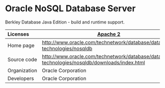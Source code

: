 <!--
Licensed to the Apache Software Foundation (ASF) under one
or more contributor license agreements.  See the NOTICE file
distributed with this work for additional information
regarding copyright ownership.  The ASF licenses this file
to you under the Apache License, Version 2.0 (the
"License"); you may not use this file except in compliance
with the License.  You may obtain a copy of the License at

  http://www.apache.org/licenses/LICENSE-2.0

Unless required by applicable law or agreed to in writing,
software distributed under the License is distributed on an
"AS IS" BASIS, WITHOUT WARRANTIES OR CONDITIONS OF ANY
KIND, either express or implied.  See the License for the
specific language governing permissions and limitations
under the License.
-->

# Oracle NoSQL Database Server

Berkley Database Java Edition - build and runtime support.

| Licenses     | [Apache 2](http://www.apache.org/licenses/LICENSE-2.0.txt)   |
| :----------- | ------------------------------------------------------------ |
| Home page    | http://www.oracle.com/technetwork/database/database-technologies/nosqldb |
| Source code  | http://www.oracle.com/technetwork/database/database-technologies/nosqldb/downloads/index.html |
| Organization | Oracle Corporation                                           |
| Developers   | Oracle Corporation                                           |
